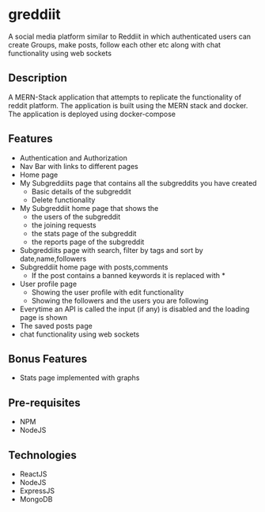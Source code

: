 # greddiit
A social media platform similar to Reddiit in which authenticated users can create Groups, make posts, follow each other etc along with chat functionality using web sockets


## Description
A MERN-Stack application that attempts to replicate the functionality of reddit platform. The application is built using the MERN stack and docker. The application is deployed using docker-compose

## Features
- Authentication and Authorization
- Nav Bar with links to different pages
- Home page 
- My Subgreddiits page that contains all the subgreddits you have created
  - Basic details of the subgreddit
  - Delete functionality
- My Subgreddiit home page that shows the 
  - the users of the subgreddit
  - the joining requests
  - the stats page of the subgreddit
  - the reports page of the subgreddit
- Subgreddiits page with search, filter by tags and sort by date,name,followers
- Subgreddiit home page with posts,comments
  - If the post contains a banned keywords it is replaced with *
- User profile page
    - Showing the user profile with edit functionality
    - Showing the followers and the users you are following
- Everytime an API is called the input (if any) is disabled and the loading page is shown
- The saved posts page
- chat functionality using web sockets

## Bonus Features
- Stats page implemented with graphs


## Pre-requisites
- NPM
- NodeJS

## Technologies
- ReactJS
- NodeJS
- ExpressJS
- MongoDB

